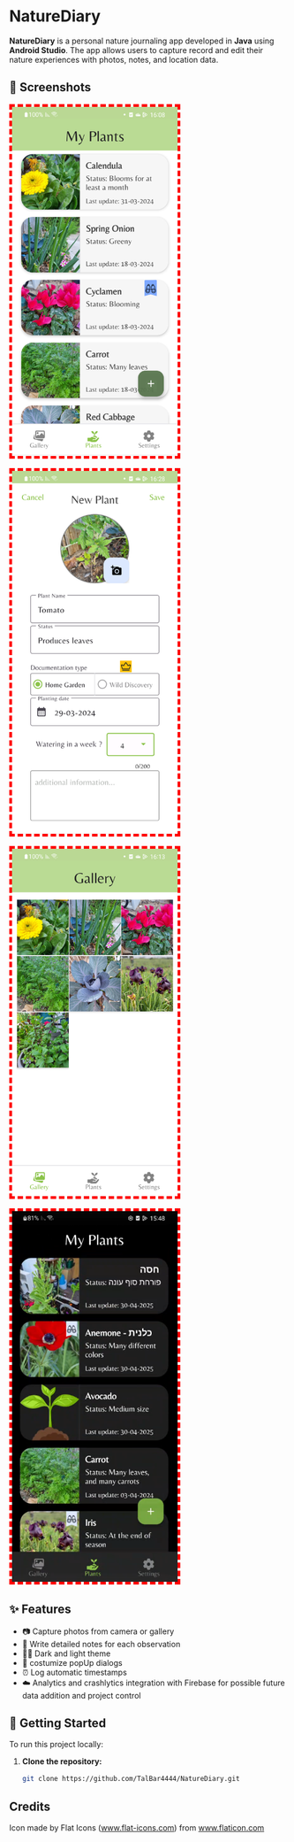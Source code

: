 # NatureDiary

**NatureDiary** is a personal nature journaling app developed in **Java** using **Android Studio**. 
The app allows users to capture record and edit their nature experiences with photos, notes, and location data.

## 📸 Screenshots

<p align="start">
   <img src="screenshots/main.png" alt="main" width="300" style="border: 5px dashed red;"/>
</p>  

<p align="start">
   <img src="screenshots/newPlant.png" alt="Add new plant Activity" width="300" style="border: 5px dashed red;"/>
</p>

<p align="start">
   <img src="screenshots/gallery.png" alt="Gallery" width="300" style="border: 5px dashed red;"/>
</p>

<p align="start">
   <img src="screenshots/darkMode.png" alt="Dark Mode" width="300" style="border: 5px dashed red;"/>
</p>

## ✨ Features

- 📷 Capture photos from camera or gallery  
- 📝 Write detailed notes for each observation  
- 🌙🔆 Dark and light theme
- 🎉 costumize popUp dialogs
- ⏰ Log automatic timestamps
- ☁️ Analytics and crashlytics integration with Firebase for possible future data addition and project control

## 🚀 Getting Started

To run this project locally:

1. **Clone the repository:**
   ```bash
   git clone https://github.com/TalBar4444/NatureDiary.git
   

## Credits
Icon made by Flat Icons (www.flat-icons.com) from www.flaticon.com
